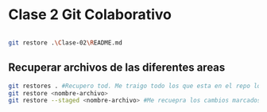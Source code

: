# Clase 2 Git Colaborativo

```sh

git restore .\Clase-02\README.md

```

## Recuperar archivos de las diferentes areas

```sh
git restores . #Recupero tod. Me traigo todo los que esta en el repo local al working directory
git restore <nombre-archivo> 
git restore --staged <nombre-archivo> #Me recuepra los cambios marcados en el staging area al working directory

```